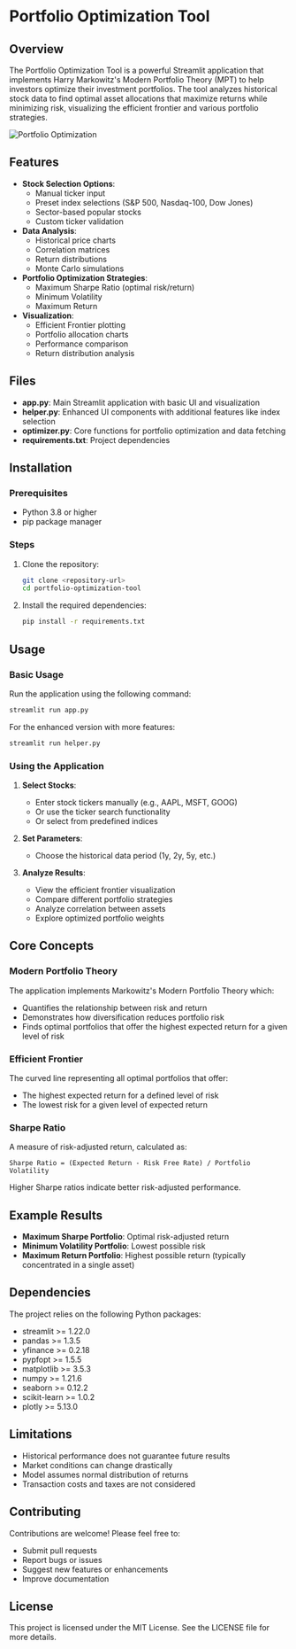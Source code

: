 # Portfolio Optimization Tool

## Overview
The Portfolio Optimization Tool is a powerful Streamlit application that implements Harry Markowitz's Modern Portfolio Theory (MPT) to help investors optimize their investment portfolios. The tool analyzes historical stock data to find optimal asset allocations that maximize returns while minimizing risk, visualizing the efficient frontier and various portfolio strategies.

![Portfolio Optimization](https://example.com/portfolio-optimization-image.png)

## Features
- **Stock Selection Options**:
  - Manual ticker input
  - Preset index selections (S&P 500, Nasdaq-100, Dow Jones)
  - Sector-based popular stocks
  - Custom ticker validation
- **Data Analysis**:
  - Historical price charts
  - Correlation matrices
  - Return distributions
  - Monte Carlo simulations
- **Portfolio Optimization Strategies**:
  - Maximum Sharpe Ratio (optimal risk/return)
  - Minimum Volatility
  - Maximum Return
- **Visualization**:
  - Efficient Frontier plotting
  - Portfolio allocation charts
  - Performance comparison
  - Return distribution analysis

## Files
- **app.py**: Main Streamlit application with basic UI and visualization
- **helper.py**: Enhanced UI components with additional features like index selection
- **optimizer.py**: Core functions for portfolio optimization and data fetching
- **requirements.txt**: Project dependencies

## Installation

### Prerequisites
- Python 3.8 or higher
- pip package manager

### Steps
1. Clone the repository:
   ```bash
   git clone <repository-url>
   cd portfolio-optimization-tool
   ```

2. Install the required dependencies:
   ```bash
   pip install -r requirements.txt
   ```

## Usage

### Basic Usage
Run the application using the following command:
```bash
streamlit run app.py
```

For the enhanced version with more features:
```bash
streamlit run helper.py
```

### Using the Application
1. **Select Stocks**:
   - Enter stock tickers manually (e.g., AAPL, MSFT, GOOG)
   - Or use the ticker search functionality
   - Or select from predefined indices

2. **Set Parameters**:
   - Choose the historical data period (1y, 2y, 5y, etc.)

3. **Analyze Results**:
   - View the efficient frontier visualization
   - Compare different portfolio strategies
   - Analyze correlation between assets
   - Explore optimized portfolio weights

## Core Concepts

### Modern Portfolio Theory
The application implements Markowitz's Modern Portfolio Theory which:
- Quantifies the relationship between risk and return
- Demonstrates how diversification reduces portfolio risk
- Finds optimal portfolios that offer the highest expected return for a given level of risk

### Efficient Frontier
The curved line representing all optimal portfolios that offer:
- The highest expected return for a defined level of risk
- The lowest risk for a given level of expected return

### Sharpe Ratio
A measure of risk-adjusted return, calculated as:
```
Sharpe Ratio = (Expected Return - Risk Free Rate) / Portfolio Volatility
```
Higher Sharpe ratios indicate better risk-adjusted performance.

## Example Results
- **Maximum Sharpe Portfolio**: Optimal risk-adjusted return
- **Minimum Volatility Portfolio**: Lowest possible risk
- **Maximum Return Portfolio**: Highest possible return (typically concentrated in a single asset)

## Dependencies
The project relies on the following Python packages:
- streamlit >= 1.22.0
- pandas >= 1.3.5
- yfinance >= 0.2.18
- pypfopt >= 1.5.5
- matplotlib >= 3.5.3
- numpy >= 1.21.6
- seaborn >= 0.12.2
- scikit-learn >= 1.0.2
- plotly >= 5.13.0

## Limitations
- Historical performance does not guarantee future results
- Market conditions can change drastically
- Model assumes normal distribution of returns
- Transaction costs and taxes are not considered

## Contributing
Contributions are welcome! Please feel free to:
- Submit pull requests
- Report bugs or issues
- Suggest new features or enhancements
- Improve documentation

## License
This project is licensed under the MIT License. See the LICENSE file for more details.